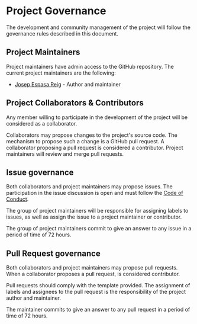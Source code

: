 # Project Governance

The development and community management of the project will follow the governance rules described in this document.

## Project Maintainers

Project maintainers have admin access to the GitHub repository. The current project maintainers are the following:

* [Josep Espasa Reig](https://github.com/JosepER/) - Author and maintainer 


## Project Collaborators & Contributors

Any member willing to participate in the development of the project will be considered as a collaborator. 

Collaborators may propose changes to the project's source code. The mechanism to propose such a change is a GitHub pull request. A collaborator proposing a pull request is considered a contributor. Project maintainers will review and merge pull requests.

## Issue governance

Both collaborators and project maintainers may propose issues. The participation in the issue discussion is open and must follow the [Code of Conduct](CODE_OF_CONDUCT.md).

The group of project maintainers will be responsible for assigning labels to issues, as well as assign the issue to a project maintainer or contributor.

The group of project maintainers commit to give an answer to any issue in a period of time of 72 hours. 

## Pull Request governance

Both collaborators and project maintainers may propose pull requests. When a collaborator proposes a pull request, is considered contributor.

Pull requests should comply with the template provided. The assignment of labels and assignees to the pull request is the responsibility of the project author and maintainer.

The maintainer commits to give an answer to any pull request in a period of time of 72 hours. 
